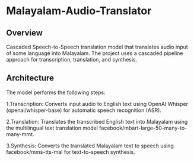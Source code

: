 # Malayalam-Audio-Translator
## Overview
Cascaded Speech-to-Speech translation model that translates audio input of some language into Malayalam. The project uses a cascaded pipeline approach for transcription, translation, and synthesis.
## Architecture
The model performs the following steps:

1.Transcription: Converts input audio to English text using OpenAI Whisper (openai/whisper-base) for automatic speech recognition (ASR).

2.Translation: Translates the transcribed English text into Malayalam using the multilingual text translation model facebook/mbart-large-50-many-to-many-mmt.

3.Synthesis: Converts the translated Malayalam text to speech using facebook/mms-tts-mal for text-to-speech synthesis.
